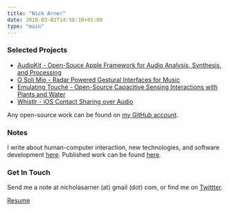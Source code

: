 ```yaml
---
title: "Nick Arner"
date: 2018-03-02T14:58:10+01:00
type: "main"
---
```



### Selected Projects

* [AudioKit - Open-Souce Apple Framework for Audio Analysis, Synthesis, and Processing](/projects_and_work/audiokit/)
* [O Soli Mio - Radar Powered Gestural Interfaces for Music](/projects_and_work/o_soli_mio/)
* [Emulating Touché - Open-Source Capacitive Sensing Interactions with Plants and Water](/projects_and_work/emulating_touché/)
* [Whistlr - iOS Contact Sharing over Audio](/projects_and_work/whistlr/)

Any open-source work can be found on [my GitHub account](https://github.com/narner).


### Notes

I write about human-computer interaction, new technologies, and software development [here](/notes/).
Published work can be found [here](/publications/publications/).


<!-- ### What I'm Up To Now

I'm currently freelancing as an iOS/macOS developer and hardware prototyper. I enjoy working with early and mid-stage startups,
founders prototyping MVP's, and consulting for larger corporations on R&D projects. Please email me if you'd like to work
together. -->

<!-- ## About Me

In the past, I've worked at small product companies on educational and productivity software, digital development agencies,
and startups working on Augmented Reality authoring tools and mental health. -->


### Get In Touch

Send me a note at nicholasarner (at) gmail (dot) com, or find me on [Twittter](https://twitter.com/nickarner).

[Resume](/NFA-Resume.pdf/)
